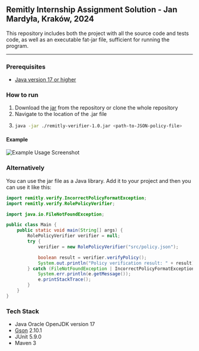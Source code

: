 ## Remitly Internship Assignment Solution - Jan Mardyła, Kraków, 2024

This repository includes both the project with all the source code and tests code, as well as an executable fat-jar file, sufficient for running the program.

---

### Prerequisites
- [Java version 17 or higher](https://www.oracle.com/pl/java/technologies/downloads/) 

### How to run
1. Download the [jar](https://github.com/jmardyla/Remitly-Solution/blob/main/remitly-verifier-1.0.jar) from the repository or clone the whole repository
2. Navigate to the location of the .jar file
3. ```bash
   java -jar ./remitly-verifier-1.0.jar <path-to-JSON-policy-file>
   ```
#### Example
![Example Usage Screenshot](/resources/usage-example.png)

   
### Alternatively
You can use the jar file as a Java library. Add it to your project and then you can use it like this:
```java
import remitly.verify.IncorrectPolicyFormatException;
import remitly.verify.RolePolicyVerifier;

import java.io.FileNotFoundException;

public class Main {
    public static void main(String[] args) {
        RolePolicyVerifier verifier = null;
        try {
            verifier = new RolePolicyVerifier("src/policy.json");

            boolean result = verifier.verifyPolicy();
            System.out.println("Policy verification result: " + result);
        } catch (FileNotFoundException | IncorrectPolicyFormatException e) {
            System.err.println(e.getMessage());
            e.printStackTrace();
        }
    }
}
```

### Tech Stack
- Java Oracle OpenJDK version 17
- [Gson](https://github.com/google/gson) 2.10.1
- JUnit 5.9.0
- Maven 3
